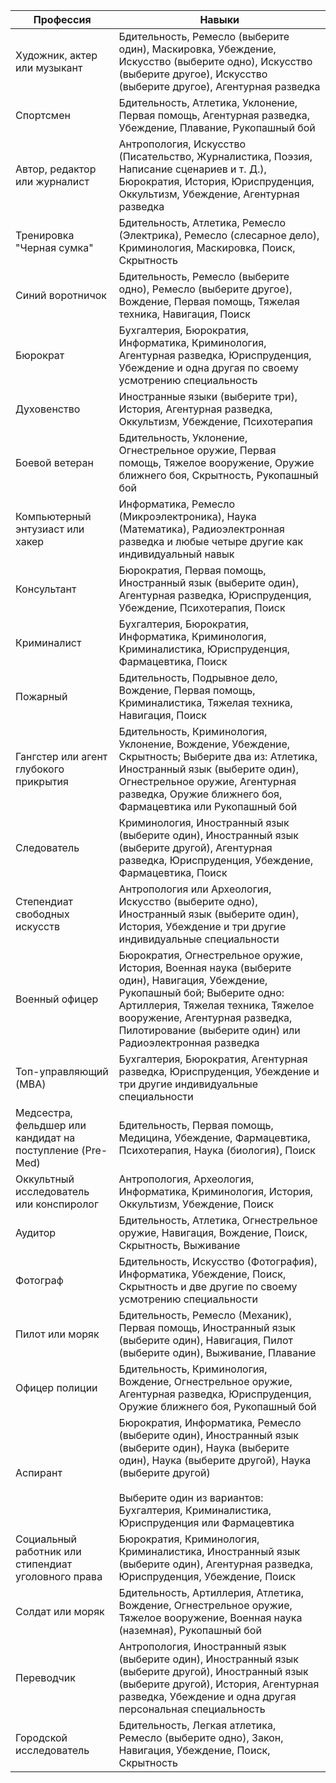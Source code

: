 | Профессия                                                 | Навыки                                                                                                                                                                                                                                                           |
| --------------------------------------------------------- | ---------------------------------------------------------------------------------------------------------------------------------------------------------------------------------------------------------------------------------------------------------------- |
| Художник, актер или музыкант                              | Бдительность, Ремесло (выберите один), Маскировка, Убеждение, Искусство (выберите одно), Искусство (выберите другое), Искусство (выберите другое), Агентурная разведка                                                                                           |
| Спортсмен                                                 | Бдительность, Атлетика, Уклонение, Первая помощь, Агентурная разведка, Убеждение, Плавание, Рукопашный бой                                                                                                                                                       |
| Автор, редактор или журналист                             | Антропология, Искусство (Писательство, Журналистика, Поэзия, Написание сценариев и т. Д.), Бюрократия, История, Юриспруденция, Оккультизм, Убеждение, Агентурная разведка                                                                                        |
| Тренировка "Черная сумка"                                 | Бдительность, Атлетика, Ремесло (Электрика), Ремесло (слесарное дело), Криминология, Маскировка, Поиск, Скрытность                                                                                                                                               |
| Синий воротничок                                          | Бдительность, Ремесло (выберите одно), Ремесло (выберите другое), Вождение, Первая помощь, Тяжелая техника, Навигация, Поиск                                                                                                                                     |
| Бюрократ                                                  | Бухгалтерия, Бюрократия, Информатика, Криминология, Агентурная разведка, Юриспруденция, Убеждение и одна другая по своему усмотрению специальность                                                                                                               |
| Духовенство                                               | Иностранные языки (выберите три), История, Агентурная разведка, Оккультизм, Убеждение, Психотерапия                                                                                                                                                              |
| Боевой ветеран                                            | Бдительность, Уклонение, Огнестрельное оружие, Первая помощь, Тяжелое вооружение, Оружие ближнего боя, Скрытность, Рукопашный бой                                                                                                                                |
| Компьютерный энтузиаст или хакер                          | Информатика, Ремесло (Микроэлектроника), Наука (Математика), Радиоэлектронная разведка и любые четыре другие как индивидуальный навык                                                                                                                            |
| Консультант                                               | Бюрократия, Первая помощь, Иностранный язык (выберите один), Агентурная разведка, Юриспруденция, Убеждение, Психотерапия, Поиск                                                                                                                                  |
| Криминалист                                               | Бухгалтерия, Бюрократия, Информатика, Криминология, Криминалистика, Юриспруденция, Фармацевтика, Поиск                                                                                                                                                           |
| Пожарный                                                  | Бдительность, Подрывное дело, Вождение, Первая помощь, Криминалистика, Тяжелая техника, Навигация, Поиск                                                                                                                                                         |
| Гангстер или агент глубокого прикрытия                    | Бдительность, Криминология, Уклонение, Вождение, Убеждение, Скрытность; Выберите два из: Атлетика, Иностранный язык (выберите один), Огнестрельное оружие, Агентурная разведка, Оружие ближнего боя, Фармацевтика или Рукопашный бой                             |
| Следователь                                               | Криминология, Иностранный язык (выберите один), Иностранный язык (выберите другой), Агентурная разведка, Юриспруденция, Убеждение, Фармацевтика, Поиск                                                                                                           |
| Степендиат свободных искусств                             | Антропология или Археология, Искусство (выберите одно), Иностранный язык (выберите один), История, Убеждение и три другие индивидуальные специальности                                                                                                           |
| Военный офицер                                            | Бюрократия, Огнестрельное оружие, История, Военная наука (выберите один), Навигация, Убеждение, Рукопашный бой; Выберите одно: Артиллерия, Тяжелая техника, Тяжелое вооружение, Агентурная разведка, Пилотирование (выберите один) или Радиоэлектронная разведка |
| Топ-управляющий (MBA)                                     | Бухгалтерия, Бюрократия, Агентурная разведка, Юриспруденция, Убеждение и три другие индивидуальные специальности                                                                                                                                                 |
| Медсестра, фельдшер или кандидат на поступление (Pre-Med) | Бдительность, Первая помощь, Медицина, Убеждение, Фармацевтика, Психотерапия, Наука (биология), Поиск                                                                                                                                                            |
| Оккультный исследователь или конспиролог                  | Антропология, Археология, Информатика, Криминология, История, Оккультизм, Убеждение, Поиск                                                                                                                                                                       |
| Аудитор                                                   | Бдительность, Атлетика, Огнестрельное оружие, Навигация, Вождение, Поиск, Скрытность, Выживание                                                                                                                                                                  |
| Фотограф                                                  | Бдительность, Искусство (Фотография), Информатика, Убеждение, Поиск, Скрытность и две другие по своему усмотрению специальности                                                                                                                                  |
| Пилот или моряк                                           | Бдительность, Ремесло (Механик), Первая помощь, Иностранный язык (выберите один), Навигация, Пилот (выберите один), Выживание, Плавание                                                                                                                          |
| Офицер полиции                                            | Бдительность, Криминология, Вождение, Огнестрельное оружие, Агентурная разведка, Юриспруденция, Оружие ближнего боя, Рукопашный бой                                                                                                                              |
| Аспирант                                                  | Бюрократия, Информатика, Ремесло (выберите один), Иностранный язык (выберите один), Наука (выберите один), Наука (выберите другой), Наука (выберите другой)<br><br>Выберите один из вариантов: Бухгалтерия, Криминалистика, Юриспруденция или Фармацевтика       |
| Социальный работник или стипендиат уголовного права       | Бюрократия, Криминология, Криминалистика, Иностранный язык (выберите один), Агентурная разведка, Юриспруденция, Убеждение, Поиск                                                                                                                                 |
| Солдат или моряк                                          | Бдительность, Артиллерия, Атлетика, Вождение, Огнестрельное оружие, Тяжелое вооружение, Военная наука (наземная), Рукопашный бой                                                                                                                                 |
| Переводчик                                                | Антропология, Иностранный язык (выберите один), Иностранный язык (выберите другой), Иностранный язык (выберите другой), История, Агентурная разведка, Убеждение и одна другая персональная специальность                                                         |
| Городской исследователь                                   | Бдительность, Легкая атлетика, Ремесло (выберите одно), Закон, Навигация, Убеждение, Поиск, Скрытность                                                                                                                                                           |